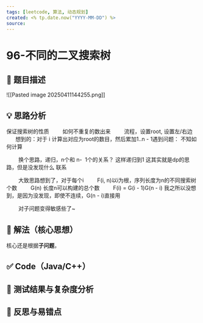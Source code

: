 ```yaml
---
tags: [leetcode, 算法, 动态规划]
created: <% tp.date.now("YYYY-MM-DD") %>
source: 
---
```



# 96-不同的二叉搜索树

## 📘 题目描述
![[Pasted image 20250411144255.png]]

## 💡 思路分析
保证搜索树的性质
        如何不重复的数出来
        流程，设置root, 设置左/右边
        想到的：对于 i 计算出对应为root的数目，然后累加1..n - 1遇到问题： 不知如何计算

        换个思路，递归，n个和 n-  1个的关系？ 这样递归到1 这其实就是dp的思路，但是没发现什么 联系

        大致思路想到了，对于每个i 
        F(i, n)以i为根，序列长度为n的不同搜索树个数
        G(n) 长度n可以构建的总个数
        F(i) = G(i - 1)G(n - i) 我之所以没想到，是因为没发现，即使不连续，G(n - i)直接用

        对子问题变得敏感些了~

## 🧠 解法（核心思想）
核心还是根据**子问题**，

## ✅ Code（Java/C++）

## 🧪 测试结果与复杂度分析

## 🔄 反思与易错点
